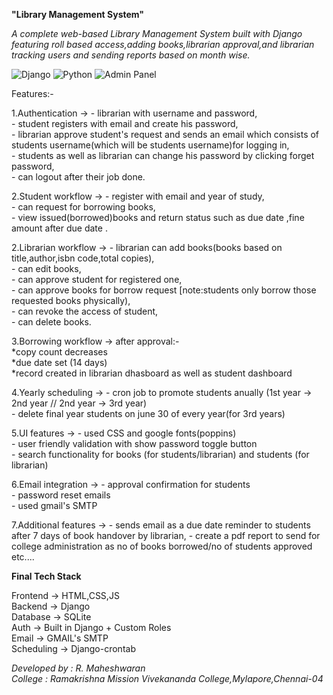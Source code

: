 **"Library Management System"**

*A complete web-based Library Management System built with Django featuring roll based access,adding books,librarian approval,and librarian tracking users and sending reports based on month wise.*

![Django](https://img.shields.io/badge/Django-3.2%2B-red?logo=django)
![Python](https://img.shields.io/badge/Python-3.8%2B-blue?logo=python)
![Admin Panel](https://img.shields.io/badge/Admin%20Panel-Django-green)

Features:-

1.Authentication ->   - librarian with username and password,  
                      - student registers with email and create his password,  
                      - librarian approve student's request and sends an email which consists of students username(which will be students username)for logging in,  
                      - students as well as librarian can change his password by clicking forget password,  
                      - can logout after their job done.
  
2.Student workflow -> - register with email and year of study,  
                      - can request for borrowing books,  
                      - view issued(borrowed)books and return status such as due date ,fine amount after due date .  
                          
2.Librarian workflow -> - librarian can add books(books based on title,author,isbn code,total copies),  
                        - can edit books,  
                        - can approve student for registered one,  
                        - can approve books for borrow request [note:students only borrow those requested books physically),  
                        - can revoke the access of student,  
                        - can delete books.  

3.Borrowing workflow -> after approval:-  
                                        *copy count decreases  
                                        *due date set (14 days)  
                                        *record created in librarian dhasboard as well as student dashboard  

4.Yearly scheduling -> - cron job to promote students anually (1st year -> 2nd year // 2nd year -> 3rd year)  
                       - delete final year students on june 30 of every year(for 3rd years)  
              
5.UI features -> - used CSS and google fonts(poppins)  
                 - user friendly validation with show password toggle button  
                 - search functionality for books (for students/librarian) and students (for librarian)  
                          
6.Email integration -> - approval confirmation for students  
                       - password reset emails  
                       - used gmail's SMTP  
                       
7.Additional features -> - sends email as a due date reminder to students after 7 days of book handover by librarian,
                         - create a pdf report to send for college administration as no of books borrowed/no of students approved etc....  


**Final Tech Stack**

Frontend   -> HTML,CSS,JS  
Backend    -> Django  
Database   -> SQLite  
Auth       -> Built in Django + Custom Roles  
Email      -> GMAIL's SMTP  
Scheduling -> Django-crontab    






*Developed by : R. Maheshwaran  
College : Ramakrishna Mission Vivekananda College,Mylapore,Chennai-04*  
